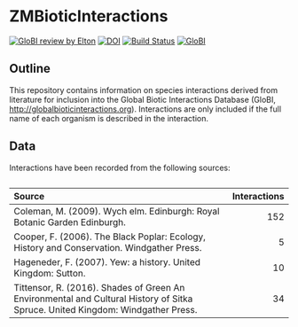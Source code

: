 
<!-- README.md is generated from README.Rmd. Please edit that file -->

# ZMBioticInteractions

<!-- badges: start -->

[![GloBI review by
Elton](https://github.com/ZekeMarshall/ZMBioticInteractions/actions/workflows/review.yml/badge.svg)](https://github.com/ZekeMarshall/ZMBioticInteractions/actions)
[![DOI](https://zenodo.org/badge/417590334.svg)](https://zenodo.org/badge/latestdoi/417590334)
[![Build
Status](https://app.travis-ci.com/ZekeMarshall/ZMBioticInteractions.svg?branch=main)](https://app.travis-ci.com/ZekeMarshall/ZMBioticInteractions)
[![GloBI](https://api.globalbioticinteractions.org/interaction.svg?accordingTo=globi:ZekeMarshall/ZMBioticInteractions)](https://globalbioticinteractions.org/?accordingTo=globi:ZekeMarshall/ZMBioticInteractions)

<!-- badges: end -->

## Outline

This repository contains information on species interactions derived
from literature for inclusion into the Global Biotic Interactions
Database (GloBI, <http://globalbioticinteractions.org>). Interactions
are only included if the full name of each organism is described in the
interaction.

## Data

Interactions have been recorded from the following sources:

<table>
<caption>
</caption>
<thead>
<tr>
<th style="text-align:left;">
Source
</th>
<th style="text-align:right;">
Interactions
</th>
</tr>
</thead>
<tbody>
<tr>
<td style="text-align:left;">
Coleman, M. (2009). Wych elm. Edinburgh: Royal Botanic Garden Edinburgh.
</td>
<td style="text-align:right;">
152
</td>
</tr>
<tr>
<td style="text-align:left;">
Cooper, F. (2006). The Black Poplar: Ecology, History and Conservation.
Windgather Press.
</td>
<td style="text-align:right;">
5
</td>
</tr>
<tr>
<td style="text-align:left;">
Hageneder, F. (2007). Yew: a history. United Kingdom: Sutton.
</td>
<td style="text-align:right;">
10
</td>
</tr>
<tr>
<td style="text-align:left;">
Tittensor, R. (2016). Shades of Green An Environmental and Cultural
History of Sitka Spruce. United Kingdom: Windgather Press.
</td>
<td style="text-align:right;">
34
</td>
</tr>
</tbody>
</table>
